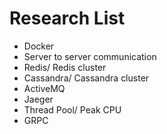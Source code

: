 # Research List

- Docker
- Server to server communication
- Redis/ Redis cluster
- Cassandra/ Cassandra cluster
- ActiveMQ
- Jaeger
- Thread Pool/ Peak CPU
- GRPC